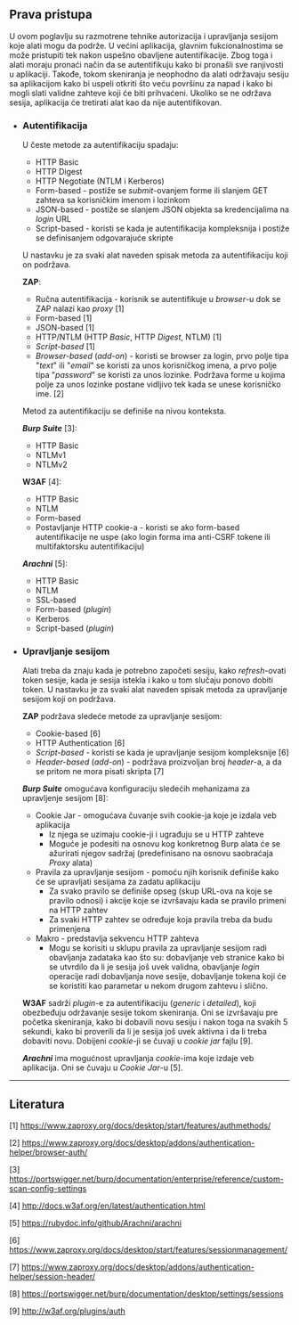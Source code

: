 ## Prava pristupa

U ovom poglavlju su razmotrene tehnike autorizacija i upravljanja sesijom koje alati mogu da podrže. U većini aplikacija, glavnim fukcionalnostima se može pristupiti tek nakon uspešno obavljene autentifikacije. Zbog toga i alati moraju pronaći način da se autentifikuju kako bi pronašli sve ranjivosti u aplikaciji. Takođe, tokom skeniranja je neophodno da alati održavaju sesiju sa aplikacijom kako bi uspeli otkriti što veću površinu za napad i kako bi mogli slati validne zahteve koji će biti prihvaćeni. Ukoliko se ne održava sesija, aplikacija će tretirati alat kao da nije autentifikovan.

- ### Autentifikacija

    U česte metode za autentifikaciju spadaju:
    
    - HTTP Basic
    - HTTP Digest
    - HTTP Negotiate (NTLM i Kerberos)
    - Form-based - postiže se *submit*-ovanjem forme ili slanjem GET zahteva sa korisničkim imenom i lozinkom
    - JSON-based - postiže se slanjem JSON objekta sa kredencijalima na *login* URL
    - Script-based - koristi se kada je autentifikacija kompleksnija i postiže se definisanjem odgovarajuće skripte 

    U nastavku je za svaki alat naveden spisak metoda za autentifikaciju koji on podržava.
    
    **ZAP**: 
    - Ručna autentifikacija - korisnik se autentifikuje u *browser*-u dok se ZAP nalazi kao *proxy* [1]
    - Form-based [1]
    - JSON-based [1]
    - HTTP/NTLM (HTTP *Basic*, HTTP *Digest*, NTLM) [1]
    - *Script-based* [1]
    - *Browser-based* (*add-on*) - koristi se browser za login, prvo polje tipa "*text*" ili "*email*" se koristi za unos korisničkog imena, a prvo polje tipa "*password*" se koristi za unos lozinke. Podržava forme u kojima polje za unos lozinke postane vidljivo tek kada se unese korisničko ime. [2]

    Metod za autentifikaciju se definiše na nivou konteksta.

    ***Burp Suite*** [3]: 
    - HTTP Basic
    - NTLMv1
    - NTLMv2

    **W3AF** [4]: 
    - HTTP Basic
    - NTLM
    - Form-based
    - Postavljanje HTTP cookie-a - koristi se ako form-based autentifikacije ne uspe (ako login forma ima anti-CSRF tokene ili multifaktorsku autentifikaciju)

    ***Arachni*** [5]: 
    - HTTP Basic
    - NTLM
    - SSL-based
    - Form-based (*plugin*)
    - Kerberos
    - Script-based (*plugin*)

- ### Upravljanje sesijom

    Alati treba da znaju kada je potrebno započeti sesiju, kako *refresh*-ovati token sesije, kada je sesija istekla i kako u tom slučaju ponovo dobiti token.
    U nastavku je za svaki alat naveden spisak metoda za upravljanje sesijom koji on podržava.
    
    **ZAP** podržava sledeće metode za upravljanje sesijom:
    - Cookie-based [6]
    - HTTP Authentication [6]
    - *Script-based* - koristi se kada je upravljanje sesijom kompleksnije [6]
    - *Header-based* (*add-on*) - podržava proizvoljan broj *header*-a, a da se pritom ne mora pisati skripta [7]

    ***Burp Suite*** omogućava konfiguraciju sledećih mehanizama za upravljenje sesijom [8]:

    - Cookie Jar - omogućava čuvanje svih cookie-ja koje je izdala veb aplikacija
      - Iz njega se uzimaju cookie-ji i ugrađuju se u HTTP zahteve
      - Moguće je podesiti na osnovu kog konkretnog Burp alata će se ažurirati njegov sadržaj (predefinisano na osnovu saobraćaja *Proxy* alata)
    - Pravila za upravljanje sesijom - pomoću njih korisnik definiše kako će se upravljati sesijama za zadatu aplikaciju
      - Za svako pravilo se definiše opseg (skup URL-ova na koje se pravilo odnosi) i akcije koje se izvršavaju kada se pravilo primeni na HTTP zahtev
      - Za svaki HTTP zahtev se određuje koja pravila treba da budu primenjena
    - Makro - predstavlja sekvencu HTTP zahteva
      - Mogu se korisiti u sklupu pravila za upravljanje sesijom radi obavljanja zadataka kao što su: dobavljanje veb stranice kako bi se utvrdilo da li je sesija još uvek validna, obavljanje *login* operacije radi dobavljanja nove sesije, dobavljanje tokena koji će se koristiti kao parametar u nekom drugom zahtevu i slično. 
    

    **W3AF** sadrži *plugin*-e za autentifikaciju (*generic* i *detailed*), koji obezbeđuju održavanje sesije tokom skeniranja. Oni se izvršavaju pre početka skeniranja, kako bi dobavili novu sesiju i nakon toga na svakih 5 sekundi, kako bi proverili da li je sesija još uvek aktivna i da li treba dobaviti novu. Dobijeni *cookie*-ji se čuvaji u *cookie jar* fajlu [9]. 

    ***Arachni*** ima mogućnost upravljanja *cookie*-ima koje izdaje veb aplikacija. Oni se čuvaju u *Cookie Jar*-u [5].


----
## Literatura

[1] https://www.zaproxy.org/docs/desktop/start/features/authmethods/

[2] https://www.zaproxy.org/docs/desktop/addons/authentication-helper/browser-auth/

[3] https://portswigger.net/burp/documentation/enterprise/reference/custom-scan-config-settings

[4] http://docs.w3af.org/en/latest/authentication.html

[5] https://rubydoc.info/github/Arachni/arachni

[6] https://www.zaproxy.org/docs/desktop/start/features/sessionmanagement/

[7] https://www.zaproxy.org/docs/desktop/addons/authentication-helper/session-header/

[8] https://portswigger.net/burp/documentation/desktop/settings/sessions

[9] http://w3af.org/plugins/auth